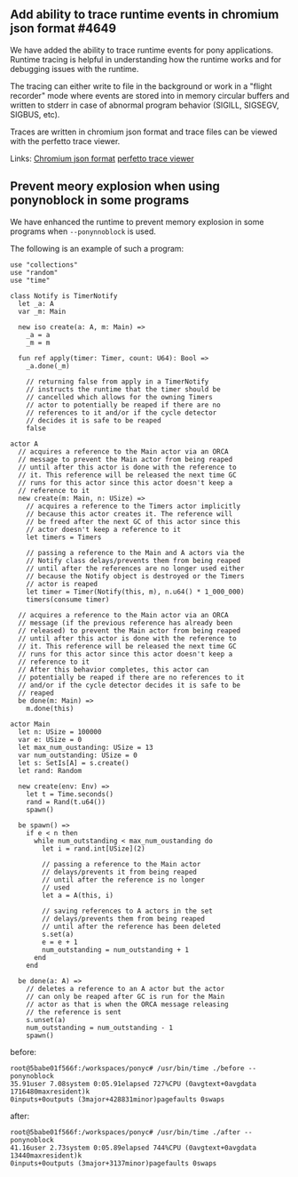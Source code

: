 ## Add ability to trace runtime events in chromium json format #4649

We have added the ability to trace runtime events for pony applications. Runtime tracing is helpful in understanding how the runtime works and for debugging issues with the runtime.

The tracing can either write to file in the background or work in a "flight recorder" mode where events are stored into in memory circular buffers and written to stderr in case of abnormal program behavior (SIGILL, SIGSEGV, SIGBUS, etc).

Traces are written in chromium json format and trace files can be viewed with the perfetto trace viewer.

Links:
[Chromium json format](https://docs.google.com/document/d/1CvAClvFfyA5R-PhYUmn5OOQtYMH4h6I0nSsKchNAySU/preview?tab=t.0)
[perfetto trace viewer](https://perfetto.dev/)

## Prevent meory explosion when using ponynoblock in some programs

We have enhanced the runtime to prevent memory explosion in some programs when `--ponynnoblock` is used.

The following is an example of such a program:

```pony
use "collections"
use "random"
use "time"

class Notify is TimerNotify
  let _a: A
  var _m: Main

  new iso create(a: A, m: Main) =>
    _a = a
    _m = m

  fun ref apply(timer: Timer, count: U64): Bool =>
    _a.done(_m)

    // returning false from apply in a TimerNotify
    // instructs the runtime that the timer should be
    // cancelled which allows for the owning Timers
    // actor to potentially be reaped if there are no
    // references to it and/or if the cycle detector
    // decides it is safe to be reaped
    false

actor A
  // acquires a reference to the Main actor via an ORCA
  // message to prevent the Main actor from being reaped
  // until after this actor is done with the reference to
  // it. This reference will be released the next time GC
  // runs for this actor since this actor doesn't keep a
  // reference to it
  new create(m: Main, n: USize) =>
    // acquires a reference to the Timers actor implicitly
    // because this actor creates it. The reference will
    // be freed after the next GC of this actor since this
    // actor doesn't keep a reference to it
    let timers = Timers

    // passing a reference to the Main and A actors via the
    // Notify class delays/prevents them from being reaped
    // until after the references are no longer used either
    // because the Notify object is destroyed or the Timers
    // actor is reaped
    let timer = Timer(Notify(this, m), n.u64() * 1_000_000)
    timers(consume timer)

  // acquires a reference to the Main actor via an ORCA
  // message (if the previous reference has already been
  // released) to prevent the Main actor from being reaped
  // until after this actor is done with the reference to
  // it. This reference will be released the next time GC
  // runs for this actor since this actor doesn't keep a
  // reference to it
  // After this behavior completes, this actor can
  // potentially be reaped if there are no references to it
  // and/or if the cycle detector decides it is safe to be
  // reaped
  be done(m: Main) =>
    m.done(this)

actor Main
  let n: USize = 100000
  var e: USize = 0
  let max_num_oustanding: USize = 13
  var num_outstanding: USize = 0
  let s: SetIs[A] = s.create()
  let rand: Random

  new create(env: Env) =>
    let t = Time.seconds()
    rand = Rand(t.u64())
    spawn()

  be spawn() =>
    if e < n then
      while num_outstanding < max_num_oustanding do
        let i = rand.int[USize](2)

        // passing a reference to the Main actor
        // delays/prevents it from being reaped
        // until after the reference is no longer
        // used
        let a = A(this, i)

        // saving references to A actors in the set
        // delays/prevents them from being reaped
        // until after the reference has been deleted
        s.set(a)
        e = e + 1
        num_outstanding = num_outstanding + 1
      end
    end

  be done(a: A) =>
    // deletes a reference to an A actor but the actor
    // can only be reaped after GC is run for the Main
    // actor as that is when the ORCA message releasing
    // the reference is sent
    s.unset(a)
    num_outstanding = num_outstanding - 1
    spawn()
```

before:

```
root@5babe01f566f:/workspaces/ponyc# /usr/bin/time ./before --ponynoblock
35.91user 7.08system 0:05.91elapsed 727%CPU (0avgtext+0avgdata 1716480maxresident)k
0inputs+0outputs (3major+428831minor)pagefaults 0swaps
```

after:

```
root@5babe01f566f:/workspaces/ponyc# /usr/bin/time ./after --ponynoblock
41.16user 2.73system 0:05.89elapsed 744%CPU (0avgtext+0avgdata 13440maxresident)k
0inputs+0outputs (3major+3137minor)pagefaults 0swaps
```

